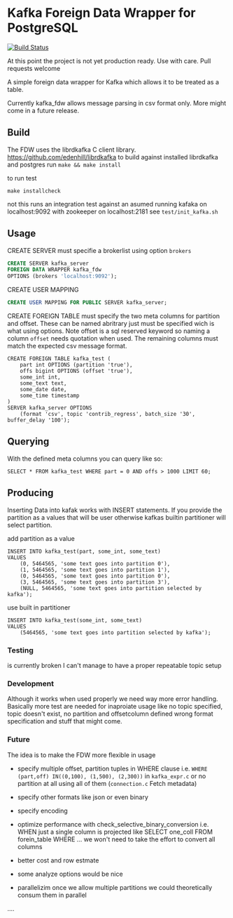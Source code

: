 # Kafka Foreign Data Wrapper for PostgreSQL

[![Build Status](https://travis-ci.org/adjust/kafka_fdw.svg?branch=master)](https://travis-ci.org/adjust/kafka_fdw)

At this point the project is not yet production ready.
Use with care. Pull requests welcome


A simple  foreign data wrapper for Kafka which allows it to be treated as
a table.

Currently kafka_fdw allows message parsing in csv format only.
More might come in a future release.


## Build

The FDW uses the librdkafka C client library. https://github.com/edenhill/librdkafka
to build against installed librdkafka and postgres run
`make && make install`

to run test

`make installcheck`

not this runs an integration test against an asumed running
kafaka on localhost:9092 with zookeeper on  localhost:2181
see `test/init_kafka.sh`


## Usage

CREATE SERVER must specifie a brokerlist using option `brokers`
```SQL
CREATE SERVER kafka_server
FOREIGN DATA WRAPPER kafka_fdw
OPTIONS (brokers 'localhost:9092');
```

CREATE USER MAPPING
```SQL
CREATE USER MAPPING FOR PUBLIC SERVER kafka_server;
```

CREATE FOREIGN TABLE
must specify the two meta columns for partition and offset.
These can be named abritrary just must be specified wich is what using options.
Note offset is a sql reserved keyword so naming a column `offset` needs quotation
when used.
The remaining columns must match the expected csv message format.

```
CREATE FOREIGN TABLE kafka_test (
    part int OPTIONS (partition 'true'),
    offs bigint OPTIONS (offset 'true'),
    some_int int,
    some_text text,
    some_date date,
    some_time timestamp
)
SERVER kafka_server OPTIONS
    (format 'csv', topic 'contrib_regress', batch_size '30', buffer_delay '100');
```

## Querying

With the defined meta columns you can query like so:

```
SELECT * FROM kafka_test WHERE part = 0 AND offs > 1000 LIMIT 60;
```

## Producing

Inserting Data into kafak works with INSERT statements. If you provide the partition
as a values that will be user otherwise kafkas builtin partitioner will select partition.


add partition as a value

```
INSERT INTO kafka_test(part, some_int, some_text)
VALUES
    (0, 5464565, 'some text goes into partition 0'),
    (1, 5464565, 'some text goes into partition 1'),
    (0, 5464565, 'some text goes into partition 0'),
    (3, 5464565, 'some text goes into partition 3'),
    (NULL, 5464565, 'some text goes into partition selected by kafka');
```
use built in partitioner

```
INSERT INTO kafka_test(some_int, some_text)
VALUES
    (5464565, 'some text goes into partition selected by kafka');
```

### Testing

is currently broken I can't manage to have a proper repeatable topic setup

### Development

Although it works when used properly we need way more error handling.
Basically more test are needed for inaproiate usage like
no topic specified, topic doesn't exist, no partition and offsetcolumn defined
wrong format specification and stuff that might come.

### Future

The idea is to make the FDW more flexible in usage

* specify multiple offset, partition tuples in WHERE clause
    i.e. `WHERE (part,off) IN((0,100), (1,500), (2,300))`
    in `kafka_expr.c`
    or no partition at all using all of them
    (`connection.c` Fetch metadata)

* specify other formats like json or even binary

* specify encoding

* optimize performance with check_selective_binary_conversion
    i.e. WHEN just a single column is projected like
        SELECT one_coll FROM forein_table WHERE ...
    we won't need to take the effort to convert all columns

* better cost and row estmate

* some analyze options would be nice

* parallelizim
    once we allow multiple partitions we could theoretically consum them
    in parallel

....



